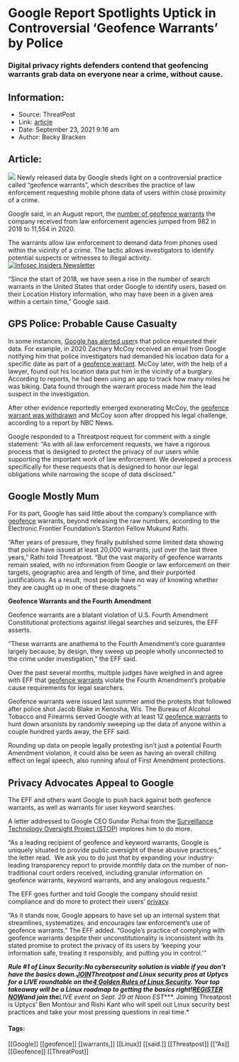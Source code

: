 # Google Report Spotlights Uptick in Controversial ‘Geofence Warrants’ by Police
### Digital privacy rights defenders contend that geofencing warrants grab data on everyone near a crime, without cause.

## Information:
+ Source: ThreatPost
+ Link: [article](https://kasperskycontenthub.com/threatpost-global/?p=174938)
+ Date: September 23, 2021  9:16 am
+ Author: Becky Bracken


## Article:
![](https://media.threatpost.com/wp-content/uploads/sites/103/2021/09/23091429/surveillance-gps.jpg)
Newly released data by Google sheds light on a controversial practice called “geofence warrants”, which describes the practice of law enforcement requesting mobile phone data of users within close proximity of a crime.


Google said, in an August report, the [number of geofence warrants](https://www.documentcloud.org/documents/21046081-google-geofence-warrants) the company received from law enforcement agencies jumped from 982 in 2018 to 11,554 in 2020.


The warrants allow law enforcement to demand data from phones used within the vicinity of a crime. The tactic allows investigators to identify potential suspects or witnesses to illegal activity.[![Infosec Insiders Newsletter](https://media.threatpost.com/wp-content/uploads/sites/103/2021/07/10165815/infosec_insiders_in_article_promo.png)](https://threatpost.com/infosec-insider-subscription-page/?utm_source=ART&utm_medium=ART&utm_campaign=InfosecInsiders_Newsletter_Promo/)


“Since the start of 2018, we have seen a rise in the number of search warrants in the United States that order Google to identify users, based on their Location History information, who may have been in a given area within a certain time,” Google said.


**GPS Police: Probable Cause Casualty**
---------------------------------------


In some instances, [Google has alerted user](https://policies.google.com/terms/information-requests)s that police requested their data. For example, in 2020 Zachary McCoy received an email from Google notifying him that police investigators had demanded his location data for a specific date as part of a [geofence warrant](https://www.theguardian.com/us-news/2021/sep/16/geofence-warrants-reverse-search-warrants-police-google). McCoy later, with the help of a lawyer, found out his location data put him in the vicinity of a burglary. According to reports, he had been using an app to track how many miles he was biking. Data found through the warrant process made him the lead suspect in the investigation.


After other evidence reportedly emerged exonerating McCoy, the [geofence warrant was withdrawn](https://www.nbcnews.com/news/us-news/google-tracked-hisbike-%20ride-past-burglarized-home-made-him-n1151761) and McCoy soon after dropped his legal challenge, according to a report by NBC News.


Google responded to a Threatpost request for comment with a single statement: “As with all law enforcement requests, we have a rigorous process that is designed to protect the privacy of our users while supporting the important work of law enforcement. We developed a process specifically for these requests that is designed to honor our legal obligations while narrowing the scope of data disclosed.” 


**Google Mostly Mum**
---------------------


For its part, Google has said little about the company’s compliance with [geofence](https://threatpost.com/drones-breach-cyberdefenses/143075/) warrants, beyond releasing the raw numbers, according to the Electronic Frontier Foundation’s Stanton Fellow Mukund Rathi.


“After years of pressure, they finally published some limited data showing that police have issued at least 20,000 warrants, just over the last three years,” Rathi told Threatpost. “But the vast majority of geofence warrants remain sealed, with no information from Google or law enforcement on their targets, geographic area and length of time, and their purported justifications. As a result, most people have no way of knowing whether they are caught up in one of these dragnets.”


**Geofence Warrants and the Fourth Amendment** 


Geofence warrants are a blatant violation of U.S. Fourth Amendment Constitutional protections against illegal searches and seizures, the EFF asserts.


“These warrants are anathema to the Fourth Amendment’s core guarantee largely because, by design, they sweep up people wholly unconnected to the crime under investigation,” the EFF said.


Over the past several months, multiple judges have weighed in and agree with EFF that [geofence warrants](https://www.eff.org/deeplinks/2020/08/new-federal-court-rulings-find-geofence-warrants-unconstitutional-0) violate the Fourth Amendment’s probable cause requirements for legal searchers.


Geofence warrants were issued last summer amid the protests that followed after police shot Jacob Blake in Kenosha, Wis. The Bureau of Alcohol Tobacco and Firearms served Google with at least 12 [geofence warrants](https://www.eff.org/deeplinks/2021/09/geofence-warrants-threaten-civil-liberties-and-free-speech-rights-kenosha-and) to hunt down arsonists by randomly sweeping up the data of anyone within a couple hundred yards away, the EFF said.


Rounding up data on people legally protesting isn’t just a potential Fourth Amendment violation, it could also be seen as having an overall chilling effect on legal speech, also running afoul of First Amendment protections.


**Privacy Advocates Appeal to Google**
--------------------------------------


The EFF and others want Google to push back against both geofence warrants, as well as warrants for user keyword searches.


A letter addressed to Google CEO Sundar Pichai from the [Surveillance Technology Oversight Project (STOP](https://www.stopspying.org/geofence-letter)) implores him to do more.


“As a leading recipient of geofence and keyword warrants, Google is uniquely situated to provide public oversight of these abusive practices,” the letter read.  We ask you to do just that by expanding your industry-leading transparency report to provide monthly data on the number of non-traditional court orders received, including granular information on geofence warrants, keyword warrants, and any analogous requests.”


The EFF goes further and told Google the company should resist compliance and do more to protect their users’ [privacy](https://threatpost.com/whatsapp-end-encryption-broken/169399/).


“As it stands now, Google appears to have set up an internal system that streamlines, systematizes, and encourages law enforcement’s use of geofence warrants,” The EFF added. “Google’s practice of complying with geofence warrants despite their unconstitutionality is inconsistent with its stated promise to protect the privacy of its users by ‘keeping your information safe, treating it responsibly, and putting you in control.'”


***Rule #1 of Linux Security:****No cybersecurity solution is viable if you don’t have the basics down.*[*JOIN*](https://threatpost.com/webinars/4-golden-rules-linux-security/?utm_source=ART&utm_medium=ART&utm_campaign=September_Uptycs_Webinar)*Threatpost and Linux security pros at Uptycs for a LIVE roundtable on the*[*4 Golden Rules of Linux Security*](https://threatpost.com/webinars/4-golden-rules-linux-security/?utm_source=ART&utm_medium=ART&utm_campaign=September_Uptycs_Webinar)*. Your top takeaway will be a Linux roadmap to getting the basics right!*[*REGISTER NOW*](https://threatpost.com/webinars/4-golden-rules-linux-security/?utm_source=ART&utm_medium=ART&utm_campaign=September_Uptycs_Webinar)*and join the****LIVE event on Sept. 29 at Noon EST****. Joining Threatpost is Uptycs’ Ben Montour and Rishi Kant who will spell out Linux security best practices and take your most pressing questions in real time.*




#### Tags:
[[Google]] [[geofence]] [[warrants,]] [[Linux]] [[said.]] [[Threatpost]] [[“As]] [[Geofence]] [[ThreatPost]]
